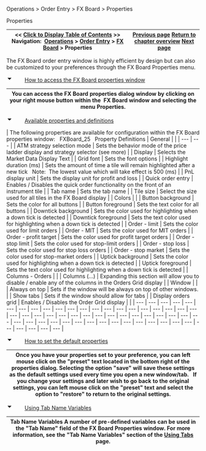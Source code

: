 ﻿


Operations \> Order Entry \> FX Board \> Properties






















Properties







| \<\< [Click to Display Table of Contents](properties_fx_board.md) \>\> **Navigation:**     [Operations](operations-1.md) \> [Order Entry](order_entry-1.md) \> [FX Board](fx_board-1.md) \> Properties | [Previous page](managing_positions_fx_board-1.md) [Return to chapter overview](fx_board-1.md) [Next page](order_ticket-1.md) |
| --- | --- |














The FX Board order entry window is highly efficient by design but can also be customized to your preferences through the FX Board Properties menu.


![tog_minus](tog_minus-1.gif)        [How to access the FX Board properties window](javascript:HMToggle('toggle','HowToAccessTheFxBoardPropertiesWindow','HowToAccessTheFxBoardPropertiesWindow_ICON'))




| You can access the FX Board properties dialog window by clicking on your right mouse button within the  FX Board window and selecting the menu Properties. |
| --- |



![tog_minus](tog_minus-1.gif)        [Available properties and definitions](javascript:HMToggle('toggle','AvailablePropertiesAndDefinitions','AvailablePropertiesAndDefinitions_ICON'))




| The following properties are available for configuration within the FX Board properties window:   FXBoard_25   Property Definitions   | General |  | | --- | --- | | ATM strategy selection mode | Sets the behavior mode of the price ladder display and strategy selector (see more) | | Display | Selects the Market Data Display Text | | Grid font | Sets the font options | | Highlight duration (ms) | Sets the amount of time a tile will remain highlighted after a new tick   Note:  The lowest value which will take effect is 500 (ms) | | PnL display unit | Sets the display unit for profit and loss | | Quick order entry | Enables / Disables the quick order functionality on the front of an instrument tile | | Tab name | Sets the tab name | | Tile size | Select the size used for all tiles in the FX Board display | | Colors |  | | Button background | Sets the color for all buttons | | Button foreground | Sets the text color for all buttons | | Downtick background | Sets the color used for highlighting when a down tick is detected | | Downtick foreground | Sets the text color used for highlighting when a down tick is detected | | Order \- limit | Sets the color used for limit orders | | Order \- MIT | Sets the color used for MIT orders | | Order \- profit target | Sets the color used for profit target orders | | Order \- stop limit | Sets the color used for stop\-limit orders | | Order \- stop loss | Sets the color used for stop loss orders | | Order \- stop market | Sets the color used for stop\-market orders | | Uptick background | Sets the color used for highlighting when a down tick is detected | | Uptick foreground | Sets the text color used for highlighting when a down tick is detected | | Columns \- Orders |  | | Columns (...) | Expanding this section will allow you to disable / enable any of the columns in the Orders Grid display | | Window |  | | Always on top | Sets if the window will be always on top of other windows. | | Show tabs | Sets if the window should allow for tabs | | Display orders grid | Enables / Disables the Order Grid display | |
| --- | --- | --- | --- | --- | --- | --- | --- | --- | --- | --- | --- | --- | --- | --- | --- | --- | --- | --- | --- | --- | --- | --- | --- | --- | --- | --- | --- | --- | --- | --- | --- | --- | --- | --- | --- | --- | --- | --- | --- | --- | --- | --- | --- | --- | --- | --- | --- | --- | --- | --- | --- | --- | --- | --- | --- | --- |



![tog_minus](tog_minus-1.gif)        [How to set the default properties](javascript:HMToggle('toggle','HowToSetTheDefaultProperties','HowToSetTheDefaultProperties_ICON'))




| Once you have your properties set to your preference, you can left mouse click on the "preset" text located in the bottom right of the properties dialog. Selecting the option "save" will save these settings as the default settings used every time you open a new window/tab.   If you change your settings and later wish to go back to the original settings, you can left mouse click on the "preset" text and select the option to "restore" to return to the original settings. |
| --- |



![tog_minus](tog_minus-1.gif)        [Using Tab Name Variables](javascript:HMToggle('toggle','UsingTabNameVariables','UsingTabNameVariables_ICON'))




| Tab Name Variables A number of pre\-defined variables can be used in the "Tab Name" field of the FX Board Properties window. For more information, see the "Tab Name Variables" section of the [Using Tabs](using_tabs-1.md) page. |
| --- |










